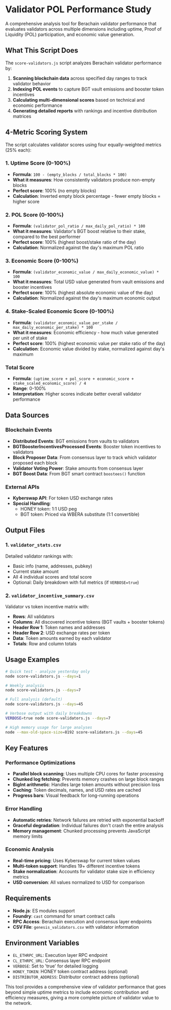 # Validator POL Performance Study

A comprehensive analysis tool for Berachain validator performance that evaluates validators across multiple dimensions including uptime, Proof of Liquidity (POL) participation, and economic value generation.

## What This Script Does

The `score-validators.js` script analyzes Berachain validator performance by:

1. **Scanning blockchain data** across specified day ranges to track validator behavior
2. **Indexing POL events** to capture BGT vault emissions and booster token incentives
3. **Calculating multi-dimensional scores** based on technical and economic performance
4. **Generating detailed reports** with rankings and incentive distribution matrices

## 4-Metric Scoring System

The script calculates validator scores using four equally-weighted metrics (25% each):

### 1. Uptime Score (0-100%)
- **Formula**: `100 - (empty_blocks / total_blocks * 100)`
- **What it measures**: How consistently validators produce non-empty blocks
- **Perfect score**: 100% (no empty blocks)
- **Calculation**: Inverted empty block percentage - fewer empty blocks = higher score

### 2. POL Score (0-100%)  
- **Formula**: `(validator_pol_ratio / max_daily_pol_ratio) * 100`
- **What it measures**: Validator's BGT boost relative to their stake, compared to the best performer
- **Perfect score**: 100% (highest boost/stake ratio of the day)
- **Calculation**: Normalized against the day's maximum POL ratio

### 3. Economic Score (0-100%)
- **Formula**: `(validator_economic_value / max_daily_economic_value) * 100`
- **What it measures**: Total USD value generated from vault emissions and booster incentives
- **Perfect score**: 100% (highest absolute economic value of the day)
- **Calculation**: Normalized against the day's maximum economic output

### 4. Stake-Scaled Economic Score (0-100%)
- **Formula**: `(validator_economic_value_per_stake / max_daily_economic_per_stake) * 100`
- **What it measures**: Economic efficiency - how much value generated per unit of stake
- **Perfect score**: 100% (highest economic value per stake ratio of the day)
- **Calculation**: Economic value divided by stake, normalized against day's maximum

### Total Score
- **Formula**: `(uptime_score + pol_score + economic_score + stake_scaled_economic_score) / 4`
- **Range**: 0-100%
- **Interpretation**: Higher scores indicate better overall validator performance

## Data Sources

### Blockchain Events
- **Distributed Events**: BGT emissions from vaults to validators
- **BGTBoosterIncentivesProcessed Events**: Booster token incentives to validators
- **Block Proposer Data**: From consensus layer to track which validator proposed each block
- **Validator Voting Power**: Stake amounts from consensus layer
- **BGT Boost Data**: From BGT smart contract `boostees()` function

### External APIs
- **Kyberswap API**: For token USD exchange rates
- **Special Handling**: 
  - HONEY token: 1:1 USD peg
  - BGT token: Priced via WBERA substitute (1:1 convertible)

## Output Files

### 1. `validator_stats.csv`
Detailed validator rankings with:
- Basic info (name, addresses, pubkey)
- Current stake amount
- All 4 individual scores and total score
- Optional: Daily breakdown with full metrics (if `VERBOSE=true`)

### 2. `validator_incentive_summary.csv`
Validator vs token incentive matrix with:
- **Rows**: All validators
- **Columns**: All discovered incentive tokens (BGT vaults + booster tokens)
- **Header Row 1**: Token names and addresses
- **Header Row 2**: USD exchange rates per token
- **Data**: Token amounts earned by each validator
- **Totals**: Row and column totals

## Usage Examples

```bash
# Quick test - analyze yesterday only
node score-validators.js --days=1

# Weekly analysis
node score-validators.js --days=7

# Full analysis (default)
node score-validators.js --days=45

# Verbose output with daily breakdowns
VERBOSE=true node score-validators.js --days=7

# High memory usage for large analyses
node --max-old-space-size=8192 score-validators.js --days=45
```

## Key Features

### Performance Optimizations
- **Parallel block scanning**: Uses multiple CPU cores for faster processing
- **Chunked log fetching**: Prevents memory crashes on large block ranges
- **BigInt arithmetic**: Handles large token amounts without precision loss
- **Caching**: Token decimals, names, and USD rates are cached
- **Progress bars**: Visual feedback for long-running operations

### Error Handling
- **Automatic retries**: Network failures are retried with exponential backoff
- **Graceful degradation**: Individual failures don't crash the entire analysis
- **Memory management**: Chunked processing prevents JavaScript memory limits

### Economic Analysis
- **Real-time pricing**: Uses Kyberswap for current token values
- **Multi-token support**: Handles 19+ different incentive tokens
- **Stake normalization**: Accounts for validator stake size in efficiency metrics
- **USD conversion**: All values normalized to USD for comparison

## Requirements

- **Node.js**: ES modules support
- **Foundry**: `cast` command for smart contract calls
- **RPC Access**: Berachain execution and consensus layer endpoints
- **CSV File**: `genesis_validators.csv` with validator information

## Environment Variables

- `EL_ETHRPC_URL`: Execution layer RPC endpoint
- `CL_ETHRPC_URL`: Consensus layer RPC endpoint  
- `VERBOSE`: Set to 'true' for detailed logging
- `HONEY_TOKEN`: HONEY token contract address (optional)
- `DISTRIBUTOR_ADDRESS`: Distributor contract address (optional)

This tool provides a comprehensive view of validator performance that goes beyond simple uptime metrics to include economic contribution and efficiency measures, giving a more complete picture of validator value to the network.
